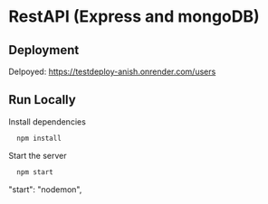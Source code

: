 # RestAPI (Express and mongoDB)

## Deployment

Delpoyed: https://testdeploy-anish.onrender.com/users

## Run Locally

Install dependencies

```bash
  npm install
```

Start the server

```bash
  npm start
```

"start": "nodemon",
